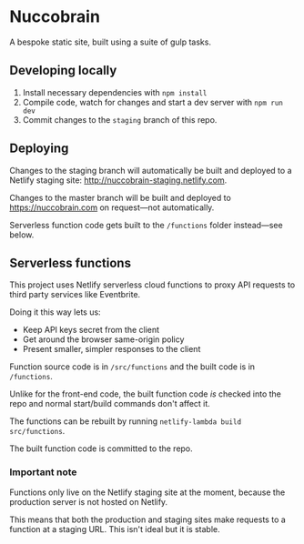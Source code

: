 # Nuccobrain

A bespoke static site, built using a suite of gulp tasks.

## Developing locally

1. Install necessary dependencies with `npm install`
2. Compile code, watch for changes and start a dev server with `npm run dev`
3. Commit changes to the `staging` branch of this repo.

## Deploying

Changes to the staging branch will automatically be built and deployed to a Netlify staging site: http://nuccobrain-staging.netlify.com.

Changes to the master branch will be built and deployed to https://nuccobrain.com on request—not automatically.

Serverless function code gets built to the `/functions` folder instead—see below.

## Serverless functions

This project uses Netlify serverless cloud functions to proxy API requests to third party services like Eventbrite.

Doing it this way lets us:

* Keep API keys secret from the client
* Get around the browser same-origin policy
* Present smaller, simpler responses to the client

Function source code is in `/src/functions` and the built code is in `/functions`.

Unlike for the front-end code, the built function code _is_ checked into the repo and normal start/build commands don't affect it.

The functions can be rebuilt by running `netlify-lambda build src/functions`.

The built function code is committed to the repo.

### Important note

Functions only live on the Netlify staging site at the moment, because the production server is not hosted on Netlify.

This means that both the production and staging sites make requests to a function at a staging URL. This isn't ideal but it is stable.
